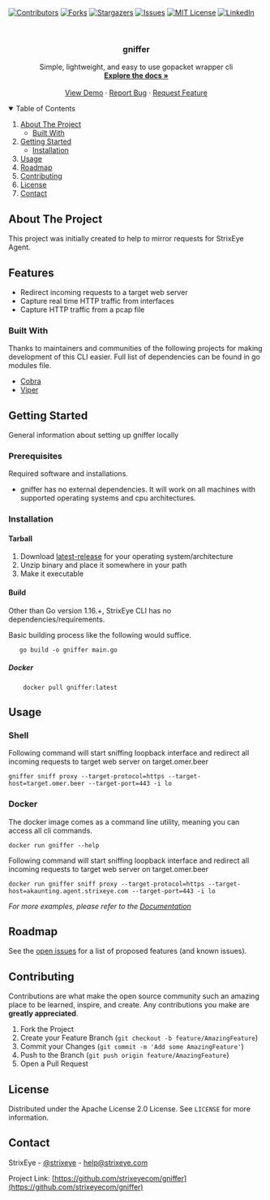 [![Contributors][contributors-shield]][contributors-url]
[![Forks][forks-shield]][forks-url]
[![Stargazers][stars-shield]][stars-url]
[![Issues][issues-shield]][issues-url]
[![MIT License][license-shield]][license-url]
[![LinkedIn][linkedin-shield]][linkedin-url]



<!-- PROJECT LOGO -->
<br />
<p align="center">

<h3 align="center">gniffer</h3>

  <p align="center">
    Simple, lightweight, and easy to use gopacket wrapper cli
    <br />
    <a href="https://github.com/strixeyecom/gniffer"><strong>Explore the docs »</strong></a>
    <br />
    <br />
    <a href="https://github.com/strixeyecom/gniffer">View Demo</a>
    ·
    <a href="https://github.com/strixeyecom/gniffer/issues">Report Bug</a>
    ·
    <a href="https://github.com/strixeyecom/gniffer/issues">Request Feature</a>
  </p>
</p>



<!-- TABLE OF CONTENTS -->
<details open="open">
  <summary>Table of Contents</summary>
  <ol>
    <li>
      <a href="#about-the-project">About The Project</a>
      <ul>
        <li><a href="#built-with">Built With</a></li>
      </ul>
    </li>
    <li>
      <a href="#getting-started">Getting Started</a>
      <ul>
        <li><a href="#installation">Installation</a></li>
      </ul>
    </li>
    <li>
      <a href="#usage">Usage</a>
   </li>
    <li><a href="#roadmap">Roadmap</a></li>
    <li><a href="#contributing">Contributing</a></li>
    <li><a href="#license">License</a></li>
    <li><a href="#contact">Contact</a></li>
  </ol>
</details>



<!-- ABOUT THE PROJECT -->

## About The Project

This project was initially created to help to mirror requests for StrixEye Agent.

## Features

- Redirect incoming requests to a target web server
- Capture real time HTTP traffic from interfaces
- Capture HTTP traffic from a pcap file

### Built With

Thanks to maintainers and communities of the following projects for making development of this CLI easier. Full list of
dependencies can be found in go modules file.

* [Cobra](https://github.com/spf13/cobra)
* [Viper](https://github.com/spf13/viper)

<!-- GETTING STARTED -->

## Getting Started

General information about setting up gniffer locally

### Prerequisites

Required software and installations.

* gniffer has no external dependencies. It will work on all machines with supported operating systems and cpu
  architectures.

### Installation

#### Tarball

1. Download [latest-release] for your operating system/architecture
2. Unzip binary and place it somewhere in your path
3. Make it executable

#### Build

Other than Go version 1.16.+, StrixEye CLI has no dependencies/requirements.

Basic building process like the following would suffice.

```shell
   go build -o gniffer main.go
```

##### Docker

```shell
    docker pull gniffer:latest
```

<!-- ROADMAP -->

<!-- USAGE EXAMPLES -->

## Usage

### Shell

Following command will start sniffing loopback interface and redirect all incoming requests to target web server on
target.omer.beer

```shell
gniffer sniff proxy --target-protocol=https --target-host=target.omer.beer --target-port=443 -i lo
```

### Docker

The docker image comes as a command line utility, meaning you can access all cli commands.

```shell
docker run gniffer --help
```

Following command will start sniffing loopback interface and redirect all incoming requests to target web server on
target.omer.beer

```shell
docker run gniffer sniff proxy --target-protocol=https --target-host=akaunting.agent.strixeye.com --target-port=443 -i lo
```

_For more examples, please refer to the [Documentation](https://pkg.go.dev/strixeyecom/gniffer)_

## Roadmap

See the [open issues](https://github.com/strixeyecom/gniffer/issues) for a list of proposed features (and known issues).



<!-- CONTRIBUTING -->

## Contributing

Contributions are what make the open source community such an amazing place to be learned, inspire, and create. Any
contributions you make are **greatly appreciated**.

1. Fork the Project
2. Create your Feature Branch (`git checkout -b feature/AmazingFeature`)
3. Commit your Changes (`git commit -m 'Add some AmazingFeature'`)
4. Push to the Branch (`git push origin feature/AmazingFeature`)
5. Open a Pull Request

<!-- LICENSE -->

## License

Distributed under the Apache License 2.0 License. See `LICENSE` for more information.



<!-- CONTACT -->

## Contact

StrixEye - [@strixeye](https://twitter.com/strixeye) - help@strixeye.com

Project Link: [https://github.com/strixeyecom/gniffer](https://github.com/strixeyecom/gniffer)




<!-- MARKDOWN LINKS & IMAGES -->
<!-- https://www.markdownguide.org/basic-syntax/#reference-style-links -->

[contributors-shield]: https://img.shields.io/github/contributors/strixeyecom/gniffer.svg?style=for-the-badge

[contributors-url]: https://github.com/strixeyecom/gniffer/graphs/contributors

[forks-shield]: https://img.shields.io/github/forks/strixeyecom/gniffer.svg?style=for-the-badge

[forks-url]: https://github.com/strixeyecom/gniffer/network/members

[stars-shield]: https://img.shields.io/github/stars/strixeyecom/gniffer?style=for-the-badge

[stars-url]: https://github.com/strixeyecom/gniffer/stargazers

[issues-shield]: https://img.shields.io/github/issues/strixeyecom/gniffer.svg?style=for-the-badge

[issues-url]: https://github.com/strixeyecom/gniffer/issues

[license-shield]: https://img.shields.io/github/license/strixeyecom/gniffer.svg?style=for-the-badge

[license-url]: https://github.com/strixeyecom/gniffer/blob/master/LICENSE.txt

[linkedin-shield]: https://img.shields.io/badge/-LinkedIn-black.svg?style=for-the-badge&logo=linkedin&colorB=555

[linkedin-url]: https://linkedin.com/in/strixeye

[latest-release]: https://github.com/strixeyecom/gniffer/releases